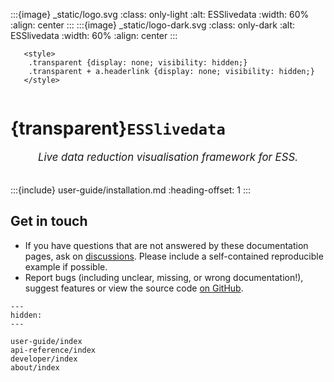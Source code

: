 :::{image} _static/logo.svg
:class: only-light
:alt: ESSlivedata
:width: 60%
:align: center
:::
:::{image} _static/logo-dark.svg
:class: only-dark
:alt: ESSlivedata
:width: 60%
:align: center
:::

```{raw} html
   <style>
    .transparent {display: none; visibility: hidden;}
    .transparent + a.headerlink {display: none; visibility: hidden;}
   </style>
```

```{role} transparent
```

# {transparent}`ESSlivedata`

<div style="font-size:1.2em;font-style:italic;color:var(--pst-color-text-muted);text-align:center;">
  Live data reduction visualisation framework for ESS.
  </br></br>
</div>

:::{include} user-guide/installation.md
:heading-offset: 1
:::

## Get in touch

- If you have questions that are not answered by these documentation pages, ask on [discussions](https://github.com/scipp/esslivedata/discussions). Please include a self-contained reproducible example if possible.
- Report bugs (including unclear, missing, or wrong documentation!), suggest features or view the source code [on GitHub](https://github.com/scipp/esslivedata).

```{toctree}
---
hidden:
---

user-guide/index
api-reference/index
developer/index
about/index
```
